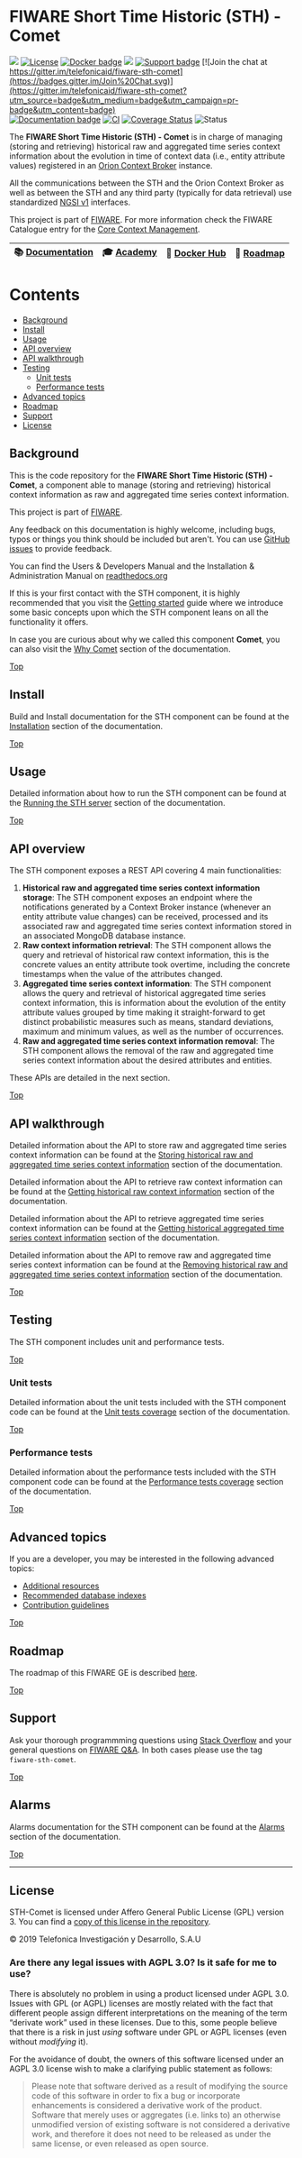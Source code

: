 # <a name="top"></a>FIWARE Short Time Historic (STH) - Comet

[![](https://nexus.lab.fiware.org/repository/raw/public/badges/chapters/core.svg)](https://www.fiware.org/developers/catalogue/)
[![License](https://img.shields.io/github/license/telefonicaid/fiware-sth-comet.svg)](https://opensource.org/licenses/AGPL-3.0)
[![Docker badge](https://img.shields.io/docker/pulls/fiware/sth-comet.svg)](https://hub.docker.com/r/fiware/sth-comet-ngsi/)
[![](https://img.shields.io/badge/tag-fiware--sth-comet-orange.svg?logo=stackoverflow)](http://stackoverflow.com/questions/tagged/fiware-sth-comet)
[![Support badge](https://img.shields.io/badge/support-askbot-yellowgreen.svg)](https://ask.fiware.org/questions/scope%3Aall/tags%3Asth-comet/)
[![Join the chat at https://gitter.im/telefonicaid/fiware-sth-comet](https://badges.gitter.im/Join%20Chat.svg)](https://gitter.im/telefonicaid/fiware-sth-comet?utm_source=badge&utm_medium=badge&utm_campaign=pr-badge&utm_content=badge)
<br/>
[![Documentation badge](https://readthedocs.org/projects/fiware-sth-comet/badge/?version=latest)](https://fiware-sth-comet.readthedocs.io)
[![CI](https://github.com/telefonicaid/fiware-sth-comet/workflows/CI/badge.svg)](https://github.com/telefonicaid/fiware-sth-comet/actions?query=workflow%3ACI)
[![Coverage Status](https://coveralls.io/repos/github/telefonicaid/fiware-sth-comet/badge.svg?branch=master)](https://coveralls.io/github/telefonicaid/fiware-sth-comet?branch=master)
![Status](https://nexus.lab.fiware.org/static/badges/statuses/cygnus.svg)

The **FIWARE Short Time Historic (STH) - Comet** is in charge of managing (storing and retrieving) historical raw and
aggregated time series context information about the evolution in time of context data (i.e., entity attribute values)
registered in an [Orion Context Broker](https://github.com/telefonicaid/fiware-orion) instance.

All the communications between the STH and the Orion Context Broker as well as between the STH and any third party
(typically for data retrieval) use standardized
[NGSI v1](https://openmobilealliance.org/release/NGSI/V1_0-20120529-A/OMA-TS-NGSI_Context_Management-V1_0-20120529-A.pdf)
interfaces.

This project is part of [FIWARE](https://www.fiware.org/). For more information check the FIWARE Catalogue entry for the
[Core Context Management](https://github.com/Fiware/catalogue/tree/master/core).

| :books: [Documentation](https://fiware-sth-comet.readthedocs.io) | :mortar_board: [Academy](https://fiware-academy.readthedocs.io/en/latest/core/sth-comet) | :whale: [Docker Hub](https://hub.docker.com/r/fiware/sth-comet/) | :dart: [Roadmap](https://github.com/telefonicaid/fiware-sth-comet/blob/master/doc/roadmap.md) |
| --------------------------------------------------------- | ---------------------------------------------------------------------------------------- | ---------------------------------------------------------------- | --------------------------------------------------------------------------------------------- |


# Contents

-   [Background](#background)
-   [Install](#install)
-   [Usage](#usage)
-   [API overview](#api-overview)
-   [API walkthrough](#api-walkthrough)
-   [Testing](#testing)
    -   [Unit tests](#unit-tests)
    -   [Performance tests](#performance-tests)
-   [Advanced topics](#advanced-topics)
-   [Roadmap](#roadmap)
-   [Support](#support)
-   [License](#license)

## Background

This is the code repository for the **FIWARE Short Time Historic (STH) - Comet**, a component able to manage (storing
and retrieving) historical context information as raw and aggregated time series context information.

This project is part of [FIWARE](http://www.fiware.org).

Any feedback on this documentation is highly welcome, including bugs, typos or things you think should be included but
aren't. You can use [GitHub issues](https://github.com/telefonicaid/fiware-sth-comet/issues/new) to provide feedback.

You can find the Users & Developers Manual and the Installation & Administration Manual on
[readthedocs.org](https://fiware-sth-comet.readthedocs.io)

If this is your first contact with the STH component, it is highly recommended that you visit the
[Getting started](doc/manuals/getting-started.md) guide where we introduce some basic concepts upon which the STH
component leans on all the functionality it offers.

In case you are curious about why we called this component **Comet**, you can also visit the
[Why Comet](doc/manuals/why-comet.md) section of the documentation.

[Top](#top)

## Install

Build and Install documentation for the STH component can be found at the [Installation](doc/manuals/installation.md)
section of the documentation.

[Top](#top)

## Usage

Detailed information about how to run the STH component can be found at the
[Running the STH server](doc/manuals/running.md) section of the documentation.

[Top](#top)

## API overview

The STH component exposes a REST API covering 4 main functionalities:

1.  **Historical raw and aggregated time series context information storage**: The STH component exposes an endpoint
    where the notifications generated by a Context Broker instance (whenever an entity attribute value changes) can be
    received, processed and its associated raw and aggregated time series context information stored in an associated
    MongoDB database instance.
2.  **Raw context information retrieval**: The STH component allows the query and retrieval of historical raw context
    information, this is the concrete values an entity attribute took overtime, including the concrete timestamps when
    the value of the attributes changed.
3.  **Aggregated time series context information**: The STH component allows the query and retrieval of historical
    aggregated time series context information, this is information about the evolution of the entity attribute values
    grouped by time making it straight-forward to get distinct probabilistic measures such as means, standard
    deviations, maximum and minimum values, as well as the number of occurrences.
4.  **Raw and aggregated time series context information removal**: The STH component allows the removal of the raw and
    aggregated time series context information about the desired attributes and entities.

These APIs are detailed in the next section.

[Top](#top)

## API walkthrough

Detailed information about the API to store raw and aggregated time series context information can be found at the
[Storing historical raw and aggregated time series context information](doc/manuals/data-storage.md) section of the
documentation.

Detailed information about the API to retrieve raw context information can be found at the
[Getting historical raw context information](doc/manuals/raw-data-retrieval.md) section of the documentation.

Detailed information about the API to retrieve aggregated time series context information can be found at the
[Getting historical aggregated time series context information](doc/manuals/aggregated-data-retrieval.md) section of the
documentation.

Detailed information about the API to remove raw and aggregated time series context information can be found at the
[Removing historical raw and aggregated time series context information](doc/manuals/aggregated-data-retrieval.md)
section of the documentation.

[Top](#top)

## Testing

The STH component includes unit and performance tests.

[Top](#top)

### Unit tests

Detailed information about the unit tests included with the STH component code can be found at the
[Unit tests coverage](doc/manuals/unit-test-coverage.md) section of the documentation.

[Top](#top)

### Performance tests

Detailed information about the performance tests included with the STH component code can be found at the
[Performance tests coverage](doc/manuals/performance-test-coverage.md) section of the documentation.

[Top](#top)

## Advanced topics

If you are a developer, you may be interested in the following advanced topics:

-   [Additional resources](doc/manuals/additional-resources.md)
-   [Recommended database indexes](doc/manuals/db_indexes.md)
-   [Contribution guidelines](doc/manuals/contribution-guidelines.md)

[Top](#top)

## Roadmap

The roadmap of this FIWARE GE is described [here](doc/roadmap.md).

[Top](#top)

## Support

Ask your thorough programmming questions using [Stack Overflow](http://stackoverflow.com/questions/ask) and your general
questions on [FIWARE Q&A](https://ask.fiware.org). In both cases please use the tag `fiware-sth-comet`.

[Top](#top)

## Alarms

Alarms documentation for the STH component can be found at the [Alarms](doc/manuals/alarms.md) section of the
documentation.

[Top](#top)

---

## License

STH-Comet is licensed under Affero General Public License (GPL) version 3. You can find a
[copy of this license in the repository](./LICENSE).

© 2019 Telefonica Investigación y Desarrollo, S.A.U

### Are there any legal issues with AGPL 3.0? Is it safe for me to use?

There is absolutely no problem in using a product licensed under AGPL 3.0. Issues with GPL (or AGPL) licenses are mostly
related with the fact that different people assign different interpretations on the meaning of the term “derivate work”
used in these licenses. Due to this, some people believe that there is a risk in just _using_ software under GPL or AGPL
licenses (even without _modifying_ it).

For the avoidance of doubt, the owners of this software licensed under an AGPL 3.0 license wish to make a clarifying
public statement as follows:

> Please note that software derived as a result of modifying the source code of this software in order to fix a bug or
> incorporate enhancements is considered a derivative work of the product. Software that merely uses or aggregates (i.e.
> links to) an otherwise unmodified version of existing software is not considered a derivative work, and therefore it
> does not need to be released as under the same license, or even released as open source.
